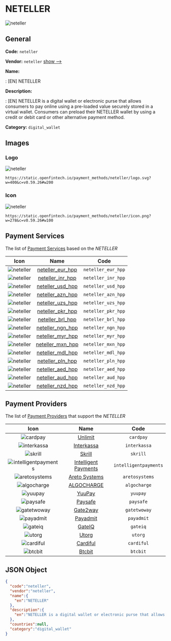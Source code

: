 
# NETELLER 
![neteller](https://static.openfintech.io/payment_methods/neteller/logo.svg?w=400&c=v0.59.26#w200)  

## General 
**Code:** `neteller` 
 
**Vendor:** `neteller` [show -->](/vendors/neteller/) 
 
**Name:** 
 
:	[EN] NETELLER 
 
**Description:** 
 
: [EN] NETELLER is a digital wallet or electronic purse that allows consumers to pay online using a pre-loaded value securely stored in a virtual wallet. Consumers can preload their NETELLER wallet by using a credit or debit card or other alternative payment method. 
 
**Category:** `digital_wallet` 
 

## Images 

### Logo 
![neteller](https://static.openfintech.io/payment_methods/neteller/logo.svg?w=400&c=v0.59.26#w200)  

```
https://static.openfintech.io/payment_methods/neteller/logo.svg?w=400&c=v0.59.26#w200
```  

### Icon 
![neteller](https://static.openfintech.io/payment_methods/neteller/icon.png?w=278&c=v0.59.26#w100)  

```
https://static.openfintech.io/payment_methods/neteller/icon.png?w=278&c=v0.59.26#w100
```  

## Payment Services 
 
The list of [Payment Services](/payment-services/) based on the _NETELLER_ 

|Icon|Name|Code| 
|:---:|:---:|:---:| 
|![neteller](https://static.openfintech.io/payment_methods/neteller/icon.png?w=278&c=v0.59.26#w100) |[neteller_eur_hpp](/payment-services/neteller_eur_hpp/)|`neteller_eur_hpp`| 
|![neteller](https://static.openfintech.io/payment_methods/neteller/icon.png?w=278&c=v0.59.26#w100) |[neteller_inr_hpp](/payment-services/neteller_inr_hpp/)|`neteller_inr_hpp`| 
|![neteller](https://static.openfintech.io/payment_methods/neteller/icon.png?w=278&c=v0.59.26#w100) |[neteller_usd_hpp](/payment-services/neteller_usd_hpp/)|`neteller_usd_hpp`| 
|![neteller](https://static.openfintech.io/payment_methods/neteller/icon.png?w=278&c=v0.59.26#w100) |[neteller_azn_hpp](/payment-services/neteller_azn_hpp/)|`neteller_azn_hpp`| 
|![neteller](https://static.openfintech.io/payment_methods/neteller/icon.png?w=278&c=v0.59.26#w100) |[neteller_uzs_hpp](/payment-services/neteller_uzs_hpp/)|`neteller_uzs_hpp`| 
|![neteller](https://static.openfintech.io/payment_methods/neteller/icon.png?w=278&c=v0.59.26#w100) |[neteller_pkr_hpp](/payment-services/neteller_pkr_hpp/)|`neteller_pkr_hpp`| 
|![neteller](https://static.openfintech.io/payment_methods/neteller/icon.png?w=278&c=v0.59.26#w100) |[neteller_brl_hpp](/payment-services/neteller_brl_hpp/)|`neteller_brl_hpp`| 
|![neteller](https://static.openfintech.io/payment_methods/neteller/icon.png?w=278&c=v0.59.26#w100) |[neteller_ngn_hpp](/payment-services/neteller_ngn_hpp/)|`neteller_ngn_hpp`| 
|![neteller](https://static.openfintech.io/payment_methods/neteller/icon.png?w=278&c=v0.59.26#w100) |[neteller_myr_hpp](/payment-services/neteller_myr_hpp/)|`neteller_myr_hpp`| 
|![neteller](https://static.openfintech.io/payment_methods/neteller/icon.png?w=278&c=v0.59.26#w100) |[neteller_mxn_hpp](/payment-services/neteller_mxn_hpp/)|`neteller_mxn_hpp`| 
|![neteller](https://static.openfintech.io/payment_methods/neteller/icon.png?w=278&c=v0.59.26#w100) |[neteller_mdl_hpp](/payment-services/neteller_mdl_hpp/)|`neteller_mdl_hpp`| 
|![neteller](https://static.openfintech.io/payment_methods/neteller/icon.png?w=278&c=v0.59.26#w100) |[neteller_pln_hpp](/payment-services/neteller_pln_hpp/)|`neteller_pln_hpp`| 
|![neteller](https://static.openfintech.io/payment_methods/neteller/icon.png?w=278&c=v0.59.26#w100) |[neteller_aed_hpp](/payment-services/neteller_aed_hpp/)|`neteller_aed_hpp`| 
|![neteller](https://static.openfintech.io/payment_methods/neteller/icon.png?w=278&c=v0.59.26#w100) |[neteller_aud_hpp](/payment-services/neteller_aud_hpp/)|`neteller_aud_hpp`| 
|![neteller](https://static.openfintech.io/payment_methods/neteller/icon.png?w=278&c=v0.59.26#w100) |[neteller_nzd_hpp](/payment-services/neteller_nzd_hpp/)|`neteller_nzd_hpp`| 
 

## Payment Providers 
 
The list of [Payment Providers](/payment-providers/) that support the _NETELLER_ 

|Icon|Name|Code| 
|:---:|:---:|:---:| 
|![cardpay](https://static.openfintech.io/payment_providers/cardpay/icon.svg?w=278&c=v0.59.26#w100) |[Unlimit](/payment-providers/cardpay/)|`cardpay`| 
|![interkassa](https://static.openfintech.io/payment_providers/interkassa/icon.svg?w=278&c=v0.59.26#w100) |[Interkassa](/payment-providers/interkassa/)|`interkassa`| 
|![skrill](https://static.openfintech.io/payment_providers/skrill/icon.svg?w=278&c=v0.59.26#w100) |[Skrill](/payment-providers/skrill/)|`skrill`| 
|![intelligentpayments](https://static.openfintech.io/payment_providers/intelligentpayments/icon.png?w=278&c=v0.59.26#w100) |[Intelligent Payments](/payment-providers/intelligentpayments/)|`intelligentpayments`| 
|![aretosystems](https://static.openfintech.io/payment_providers/aretosystems/icon.png?w=278&c=v0.59.26#w100) |[Areto Systems](/payment-providers/aretosystems/)|`aretosystems`| 
|![algocharge](https://static.openfintech.io/payment_providers/algocharge/icon.png?w=278&c=v0.59.26#w100) |[ALGOCHARGE](/payment-providers/algocharge/)|`algocharge`| 
|![yuupay](https://static.openfintech.io/payment_providers/yuupay/icon.png?w=278&c=v0.59.26#w100) |[YuuPay ](/payment-providers/yuupay/)|`yuupay`| 
|![paysafe](https://static.openfintech.io/payment_providers/paysafe/icon.svg?w=278&c=v0.59.26#w100) |[Paysafe](/payment-providers/paysafe/)|`paysafe`| 
|![gatetwoway](https://static.openfintech.io/payment_providers/gatetwoway/icon.svg?w=278&c=v0.59.26#w100) |[Gate2way](/payment-providers/gatetwoway/)|`gatetwoway`| 
|![payadmit](https://static.openfintech.io/payment_providers/payadmit/icon.svg?w=278&c=v0.59.26#w100) |[Payadmit](/payment-providers/payadmit/)|`payadmit`| 
|![gateiq](https://static.openfintech.io/payment_providers/gateiq/icon.svg?w=278&c=v0.59.26#w100) |[GateIQ](/payment-providers/gateiq/)|`gateiq`| 
|![utorg](https://static.openfintech.io/payment_providers/utorg/icon.png?w=278&c=v0.59.26#w100) |[Utorg](/payment-providers/utorg/)|`utorg`| 
|![cardiful](https://static.openfintech.io/payment_providers/cardiful/icon.svg?w=278&c=v0.59.26#w100) |[Cardiful](/payment-providers/cardiful/)|`cardiful`| 
|![btcbit](https://static.openfintech.io/payment_providers/btcbit/icon.png?w=278&c=v0.59.26#w100) |[Btcbit](/payment-providers/btcbit/)|`btcbit`| 
 

## JSON Object 

```json
{
  "code":"neteller",
  "vendor":"neteller",
  "name":{
    "en":"NETELLER"
  },
  "description":{
    "en":"NETELLER is a digital wallet or electronic purse that allows consumers to pay online using a pre-loaded value securely stored in a virtual wallet. Consumers can preload their NETELLER wallet by using a credit or debit card or other alternative payment method."
  },
  "countries":null,
  "category":"digital_wallet"
}
```  
